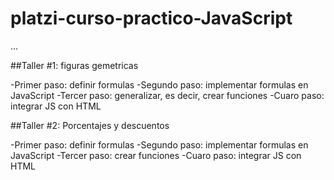 # platzi-curso-practico-JavaScript

...

##Taller #1: figuras gemetricas

-Primer paso: definir formulas
-Segundo paso: implementar formulas en JavaScript
-Tercer paso: generalizar, es decir, crear funciones
-Cuaro paso: integrar JS con HTML

##Taller #2: Porcentajes y descuentos

-Primer paso: definir formulas
-Segundo paso: implementar formulas en JavaScript
-Tercer paso: crear funciones
-Cuaro paso: integrar JS con HTML